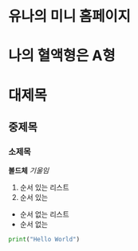 # 유나의 미니 홈페이지
# 나의 혈액형은 A형

# 대제목
## 중제목
### 소제목

**볼드체**
*기울임*

1. 순서 있는 리스트
2. 순서 있는

- 순서 없는 리스트
- 순서 없는

```python
print("Hello World")
```

